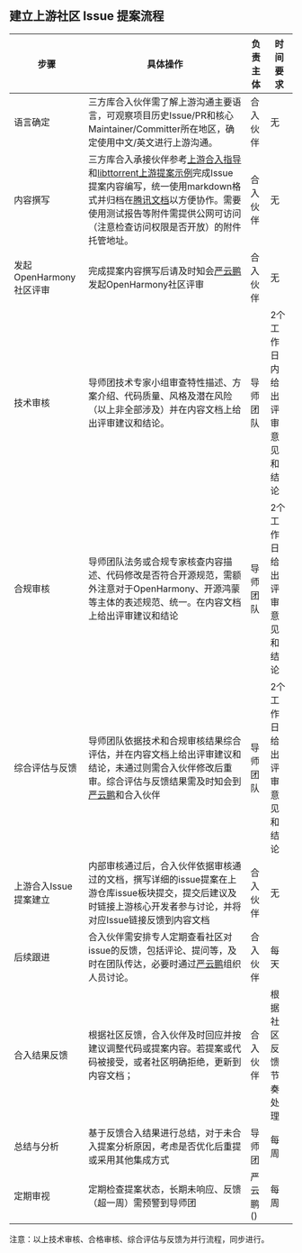 ## 建立上游社区 Issue 提案流程

|步骤|具体操作|负责主体|时间要求|
|----|----|----|----|
|语言确定|三方库合入伙伴需了解上游沟通主要语言，可观察项目历史Issue/PR和核心Maintainer/Committer所在地区，确定使用中文/英文进行上游沟通。|合入伙伴|无|
|内容撰写|三方库合入承接伙伴参考[上游合入指导](./鸿蒙化适配代码上游合入指导.md)和[libttorrent上游提案示例](./libtorrent_cn.md)完成Issue提案内容编写，统一使用markdown格式并归档在[腾讯文档](xxx)以方便协作。需要使用测试报告等附件需提供公网可访问（注意检查访问权限是否开放）的附件托管地址。 |合入伙伴|无|
|发起OpenHarmony社区评审|完成提案内容撰写后请及时知会[严云鹏]()发起OpenHarmony社区评审|合入伙伴|无|
|技术审核|导师团技术专家小组审查特性描述、方案介绍、代码质量、风格及潜在风险（以上非全部涉及）并在内容文档上给出评审建议和结论。|导师团队|2个工作日内给出评审意见和结论|
|合规审核|导师团队法务或合规专家核查内容描述、代码修改是否符合开源规范，需额外注意对于OpenHarmony、开源鸿蒙等主体的表述规范、统一。在内容文档上给出评审建议和结论|导师团队|2个工作日给出评审意见和结论|
|综合评估与反馈|导师团队依据技术和合规审核结果综合评估，并在内容文档上给出评审建议和结论，未通过则需合入伙伴修改后重审。综合评估与反馈结果需及时知会到[严云鹏]()和合入伙伴|导师团队|2个工作日给出评审意见和结论|
|上游合入Issue提案建立|内部审核通过后，合入伙伴依据审核通过的文档，撰写详细的issue提案在上游仓库issue板块提交，提交后建议及时链接上游核心开发者参与讨论，并将对应Issue链接反馈到内容文档|合入伙伴|无|
|后续跟进|合入伙伴需安排专人定期查看社区对issue的反馈，包括评论、提问等，及时在团队传达，必要时通过[严云鹏]()组织人员讨论。|合入伙伴|每天|
|合入结果反馈|根据社区反馈，合入伙伴及时回应并按建议调整代码或提案内容。若提案或代码被接受，或者社区明确拒绝，更新到内容文档；|合入伙伴|根据社区反馈节奏处理|
|总结与分析|基于反馈合入结果进行总结，对于未合入提案分析原因，考虑是否优化后重提或采用其他集成方式|导师团|每周|
|定期审视|定期检查提案状态，长期未响应、反馈（超一周）需预警到导师团|严云鹏()|每周|

注意：以上技术审核、合格审核、综合评估与反馈为并行流程，同步进行。
